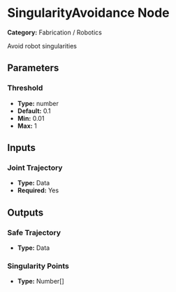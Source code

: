 
# SingularityAvoidance Node

**Category:** Fabrication / Robotics

Avoid robot singularities

## Parameters


### Threshold
- **Type:** number
- **Default:** 0.1
- **Min:** 0.01
- **Max:** 1



## Inputs


### Joint Trajectory
- **Type:** Data
- **Required:** Yes



## Outputs


### Safe Trajectory
- **Type:** Data



### Singularity Points
- **Type:** Number[]




